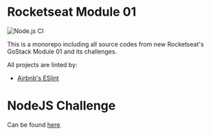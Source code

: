 # Rocketseat Module 01

![Node.js CI](https://github.com/mCodex/rocketseat-module01/workflows/Node.js%20CI/badge.svg)

This is a monorepo including all source codes from new Rocketseat's GoStack Module 01 and its challenges.

All projects are linted by:

* [Airbnb's ESlint](https://www.npmjs.com/package/eslint-config-airbnb)

# NodeJS Challenge

Can be found [here](./api-challenge).